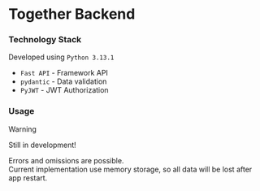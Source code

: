 # Together Backend
### Technology Stack
Developed using `Python 3.13.1`
- `Fast API` - Framework API
- `pydantic` - Data validation
- `PyJWT` - JWT Authorization

### Usage
> [!WARNING]  
> Still in development!  
> 
> Errors and omissions are possible.  
> Current implementation use memory storage, so all data will be lost after app restart.